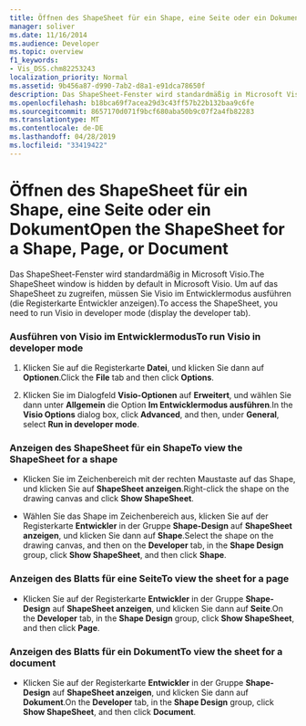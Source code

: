 ```yaml
---
title: Öffnen des ShapeSheet für ein Shape, eine Seite oder ein Dokument
manager: soliver
ms.date: 11/16/2014
ms.audience: Developer
ms.topic: overview
f1_keywords:
- Vis_DSS.chm82253243
localization_priority: Normal
ms.assetid: 9b456a87-d990-7ab2-d8a1-e91dca78650f
description: Das ShapeSheet-Fenster wird standardmäßig in Microsoft Visio. Um auf das ShapeSheet zu zugreifen, müssen Sie Visio im Entwicklermodus ausführen (die Registerkarte Entwickler anzeigen).
ms.openlocfilehash: b18bca69f7acea29d3c43ff57b22b132baa9c6fe
ms.sourcegitcommit: 8657170d071f9bcf680aba50b9c07f2a4fb82283
ms.translationtype: MT
ms.contentlocale: de-DE
ms.lasthandoff: 04/28/2019
ms.locfileid: "33419422"
---
```

# <a name="open-the-shapesheet-for-a-shape-page-or-document"></a><span data-ttu-id="c3417-104">Öffnen des ShapeSheet für ein Shape, eine Seite oder ein Dokument</span><span class="sxs-lookup"><span data-stu-id="c3417-104">Open the ShapeSheet for a Shape, Page, or Document</span></span>

<span data-ttu-id="c3417-105">Das ShapeSheet-Fenster wird standardmäßig in Microsoft Visio.</span><span class="sxs-lookup"><span data-stu-id="c3417-105">The ShapeSheet window is hidden by default in Microsoft Visio.</span></span> <span data-ttu-id="c3417-106">Um auf das ShapeSheet zu zugreifen, müssen Sie Visio im Entwicklermodus ausführen (die Registerkarte Entwickler anzeigen).</span><span class="sxs-lookup"><span data-stu-id="c3417-106">To access the ShapeSheet, you need to run Visio in developer mode (display the developer tab).</span></span>
  
### <a name="to-run-visio-in-developer-mode"></a><span data-ttu-id="c3417-107">Ausführen von Visio im Entwicklermodus</span><span class="sxs-lookup"><span data-stu-id="c3417-107">To run Visio in developer mode</span></span>

1. <span data-ttu-id="c3417-108">Klicken Sie auf die Registerkarte **Datei**, und klicken Sie dann auf **Optionen**.</span><span class="sxs-lookup"><span data-stu-id="c3417-108">Click the **File** tab and then click **Options**.</span></span>
    
2. <span data-ttu-id="c3417-109">Klicken Sie im Dialogfeld **Visio-Optionen** auf **Erweitert**, und wählen Sie dann unter **Allgemein** die Option **Im Entwicklermodus ausführen**.</span><span class="sxs-lookup"><span data-stu-id="c3417-109">In the **Visio Options** dialog box, click **Advanced**, and then, under **General**, select **Run in developer mode**.</span></span>
    
### <a name="to-view-the-shapesheet-for-a-shape"></a><span data-ttu-id="c3417-110">Anzeigen des ShapeSheet für ein Shape</span><span class="sxs-lookup"><span data-stu-id="c3417-110">To view the ShapeSheet for a shape</span></span>

- <span data-ttu-id="c3417-111">Klicken Sie im Zeichenbereich mit der rechten Maustaste auf das Shape, und klicken Sie auf **ShapeSheet anzeigen**.</span><span class="sxs-lookup"><span data-stu-id="c3417-111">Right-click the shape on the drawing canvas and click **Show ShapeSheet**.</span></span>
    
- <span data-ttu-id="c3417-112">Wählen Sie das Shape im Zeichenbereich aus, klicken Sie auf der Registerkarte **Entwickler** in der Gruppe **Shape-Design** auf **ShapeSheet anzeigen**, und klicken Sie dann auf **Shape**.</span><span class="sxs-lookup"><span data-stu-id="c3417-112">Select the shape on the drawing canvas, and then on the **Developer** tab, in the **Shape Design** group, click **Show ShapeSheet**, and then click **Shape**.</span></span>
    
### <a name="to-view-the-sheet-for-a-page"></a><span data-ttu-id="c3417-113">Anzeigen des Blatts für eine Seite</span><span class="sxs-lookup"><span data-stu-id="c3417-113">To view the sheet for a page</span></span>

- <span data-ttu-id="c3417-114">Klicken Sie auf der Registerkarte **Entwickler** in der Gruppe **Shape-Design** auf **ShapeSheet anzeigen**, und klicken Sie dann auf **Seite**.</span><span class="sxs-lookup"><span data-stu-id="c3417-114">On the **Developer** tab, in the **Shape Design** group, click **Show ShapeSheet**, and then click **Page**.</span></span>
    
### <a name="to-view-the-sheet-for-a-document"></a><span data-ttu-id="c3417-115">Anzeigen des Blatts für ein Dokument</span><span class="sxs-lookup"><span data-stu-id="c3417-115">To view the sheet for a document</span></span>

- <span data-ttu-id="c3417-116">Klicken Sie auf der Registerkarte **Entwickler** in der Gruppe **Shape-Design** auf **ShapeSheet anzeigen**, und klicken Sie dann auf **Dokument**.</span><span class="sxs-lookup"><span data-stu-id="c3417-116">On the **Developer** tab, in the **Shape Design** group, click **Show ShapeSheet**, and then click **Document**.</span></span>
    

